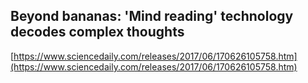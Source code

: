 ## Beyond bananas: 'Mind reading' technology decodes complex thoughts
  
  [https://www.sciencedaily.com/releases/2017/06/170626105758.htm](https://www.sciencedaily.com/releases/2017/06/170626105758.htm)